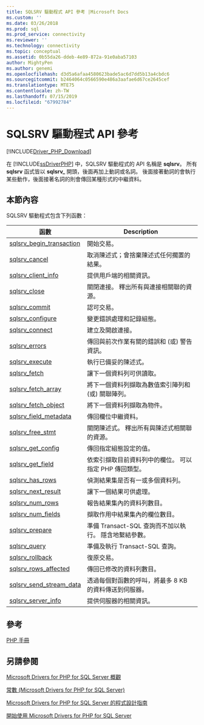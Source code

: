 ```yaml
---
title: SQLSRV 驅動程式 API 參考 |Microsoft Docs
ms.custom: ''
ms.date: 03/26/2018
ms.prod: sql
ms.prod_service: connectivity
ms.reviewer: ''
ms.technology: connectivity
ms.topic: conceptual
ms.assetid: 0b55da26-ddeb-4e89-872a-91e0aba57103
author: MightyPen
ms.author: genemi
ms.openlocfilehash: d3d5a6afaa4580623bade5ac6d7dd5b13a4cbdc6
ms.sourcegitcommit: b2464064c0566590e486a3aafae6d67ce2645cef
ms.translationtype: MTE75
ms.contentlocale: zh-TW
ms.lasthandoff: 07/15/2019
ms.locfileid: "67992784"
---
```

# <a name="sqlsrv-driver-api-reference"></a>SQLSRV 驅動程式 API 參考
[!INCLUDE[Driver_PHP_Download](../../includes/driver_php_download.md)]

在 [!INCLUDE[ssDriverPHP](../../includes/ssdriverphp_md.md)] 中，SQLSRV 驅動程式的 API 名稱是 **sqlsrv**。 所有 **sqlsrv** 函式皆以 **sqlsrv_** 開頭，後面再加上動詞或名詞。 後面接著動詞的會執行某些動作，後面接著名詞的則會傳回某種形式的中繼資料。  
  
## <a name="in-this-section"></a>本節內容  
SQLSRV 驅動程式包含下列函數：  
  
|函數|Description|  
|------------|---------------|  
|[sqlsrv_begin_transaction](../../connect/php/sqlsrv-begin-transaction.md)|開始交易。|  
|[sqlsrv_cancel](../../connect/php/sqlsrv-cancel.md)|取消陳述式；會捨棄陳述式任何擱置的結果。|  
|[sqlsrv_client_info](../../connect/php/sqlsrv-client-info.md)|提供用戶端的相關資訊。|  
|[sqlsrv_close](../../connect/php/sqlsrv-close.md)|關閉連接。 釋出所有與連接相關聯的資源。|  
|[sqlsrv_commit](../../connect/php/sqlsrv-commit.md)|認可交易。|  
|[sqlsrv_configure](../../connect/php/sqlsrv-configure.md)|變更錯誤處理和記錄組態。|  
|[sqlsrv_connect](../../connect/php/sqlsrv-connect.md)|建立及開啟連接。|  
|[sqlsrv_errors](../../connect/php/sqlsrv-errors.md)|傳回與前次作業有關的錯誤和 (或) 警告資訊。|  
|[sqlsrv_execute](../../connect/php/sqlsrv-execute.md)|執行已備妥的陳述式。|  
|[sqlsrv_fetch](../../connect/php/sqlsrv-fetch.md)|讓下一個資料列可供讀取。|  
|[sqlsrv_fetch_array](../../connect/php/sqlsrv-fetch-array.md)|將下一個資料列擷取為數值索引陣列和 (或) 關聯陣列。|  
|[sqlsrv_fetch_object](../../connect/php/sqlsrv-fetch-object.md)|將下一個資料列擷取為物件。|  
|[sqlsrv_field_metadata](../../connect/php/sqlsrv-field-metadata.md)|傳回欄位中繼資料。|  
|[sqlsrv_free_stmt](../../connect/php/sqlsrv-free-stmt.md)|關閉陳述式。 釋出所有與陳述式相關聯的資源。|  
|[sqlsrv_get_config](../../connect/php/sqlsrv-get-config.md)|傳回指定組態設定的值。|  
|[sqlsrv_get_field](../../connect/php/sqlsrv-get-field.md)|依索引擷取目前資料列中的欄位。 可以指定 PHP 傳回類型。|  
|[sqlsrv_has_rows](../../connect/php/sqlsrv-has-rows.md)|偵測結果集是否有一或多個資料列。|  
|[sqlsrv_next_result](../../connect/php/sqlsrv-next-result.md)|讓下一個結果可供處理。|  
|[sqlsrv_num_rows](../../connect/php/sqlsrv-num-rows.md)|報告結果集內的資料列數目。|  
|[sqlsrv_num_fields](../../connect/php/sqlsrv-num-fields.md)|擷取作用中結果集內的欄位數目。|  
|[sqlsrv_prepare](../../connect/php/sqlsrv-prepare.md)|準備 Transact-SQL 查詢而不加以執行。 隱含地繫結參數。|  
|[sqlsrv_query](../../connect/php/sqlsrv-query.md)|準備及執行 Transact-SQL 查詢。|  
|[sqlsrv_rollback](../../connect/php/sqlsrv-rollback.md)|復原交易。|  
|[sqlsrv_rows_affected](../../connect/php/sqlsrv-rows-affected.md)|傳回已修改的資料列數目。|  
|[sqlsrv_send_stream_data](../../connect/php/sqlsrv-send-stream-data.md)|透過每個對函數的呼叫，將最多 8 KB 的資料傳送到伺服器。|  
|[sqlsrv_server_info](../../connect/php/sqlsrv-server-info.md)|提供伺服器的相關資訊。|  
  
## <a name="reference"></a>參考  
[PHP 手冊](https://php.net/manual)  
  
## <a name="see-also"></a>另請參閱  
[Microsoft Drivers for PHP for SQL Server 概觀](../../connect/php/overview-of-the-php-sql-driver.md)

[常數 &#40;Microsoft Drivers for PHP for SQL Server&#41;](../../connect/php/constants-microsoft-drivers-for-php-for-sql-server.md)

[Microsoft Drivers for PHP for SQL Server 的程式設計指南](../../connect/php/programming-guide-for-php-sql-driver.md)

[開始使用 Microsoft Drivers for PHP for SQL Server](../../connect/php/getting-started-with-the-php-sql-driver.md)
  
